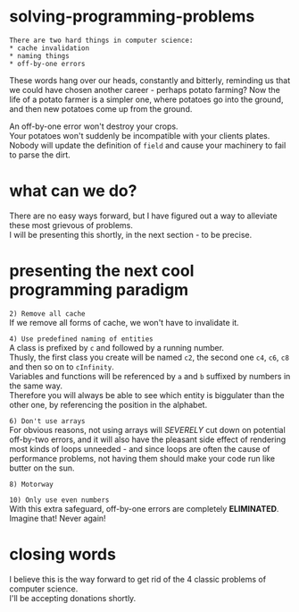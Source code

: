 # solving-programming-problems

```
There are two hard things in computer science:
* cache invalidation
* naming things
* off-by-one errors
```


These words hang over our heads, constantly and bitterly, reminding us that we could have chosen another career - perhaps potato farming? Now the life of a potato farmer is a simpler one, where potatoes go into the ground, and then new potatoes come up from the ground.

An off-by-one error won't destroy your crops.  
Your potatoes won't suddenly be incompatible with your clients plates.  
Nobody will update the definition of `field` and cause your machinery to fail to parse the dirt.

# what can we do?

There are no easy ways forward, but I have figured out a way to alleviate these most grievous of problems.  
I will be presenting this shortly, in the next section - to be precise.

# presenting the next cool programming paradigm

`2) Remove all cache`  
If we remove all forms of cache, we won't have to invalidate it.

`4) Use predefined naming of entities`  
A class is prefixed by `c` and followed by a running number.  
Thusly, the first class you create will be named `c2`, the second one `c4`, `c6`, `c8` and then so on to `cInfinity`.  
Variables and functions will be referenced by `a` and `b` suffixed by numbers in the same way.  
Therefore you will always be able to see which entity is biggulater than the other one, by referencing the position in the alphabet.

`6) Don't use arrays`  
For obvious reasons, not using arrays will *SEVERELY* cut down on potential off-by-two errors, and it will also have the pleasant side effect of rendering most kinds of loops unneeded - and since loops are often the cause of performance problems, not having them should make your code run like butter on the sun.

`8) Motorway`

`10) Only use even numbers`  
With this extra safeguard, off-by-one errors are completely **ELIMINATED**.  
Imagine that! Never again!

# closing words
I believe this is the way forward to get rid of the 4 classic problems of computer science.  
I'll be accepting donations shortly.
